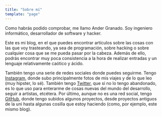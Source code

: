 ```yaml
---
title: "Sobre mí"
template: "page"
---
```


Como habrás podido comprobar, me llamo Ander Granado. Soy ingeniero informático, desarrollador de software y hacker.

Este es mi blog, en el que puedes encontrar artículos sobre las cosas con las que voy trasteando, ya sea de programación, sobre hacking o sobre cualquier cosa que se me pueda pasar por la cabeza. Además de ello, podrás encontrar muy poca consistencia a la hora de realizar entradas y un lenguaje relativamente caótico y ácido.

También tengo una serie de redes sociales donde puedes seguirme. Tengo [Instagram](https://www.instagram.com/andergrma/), donde subo principalmente fotos de mis viajes y de lo que leo (muy hipster, lo sé). También tengo [Twitter](https://twitter.com/andergrma), que si no lo tengo abandonado, es lo que uso para enterarme de cosas nuevas del mundo del desarrollo, seguir a artistas, etcétera. Por último, aunque no es una red social, tengo [GitHub](https://github.com/ander94lakx), donde tengo subidos algunos proyectos, desde proyectos antiguos de la uni hasta algunas cosilla que estoy haciendo (como, por ejemplo, este mismo blog).
